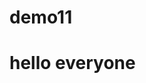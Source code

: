 # demo11
<html>
  <h1>hello everyone</h1>
  <body><!-- Global site tag (gtag.js) - Google Analytics -->
<script async src="https://www.googletagmanager.com/gtag/js?id=G-RDNMHGNM62"></script>
<script>
  window.dataLayer = window.dataLayer || [];
  function gtag(){dataLayer.push(arguments);}
  gtag('js', new Date());

  gtag('config', 'G-RDNMHGNM62');
</script>
  </body>
  </html>

